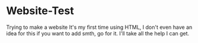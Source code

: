 # Website-Test
Trying to make a website
It's my first time using HTML, I don't even have an idea for this
if you want to add smth, go for it. 
I'll take all the help I can get.
